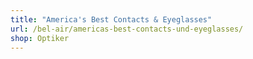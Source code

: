 ```yaml
---
title: "America's Best Contacts & Eyeglasses"
url: /bel-air/americas-best-contacts-und-eyeglasses/
shop: Optiker
---
```


